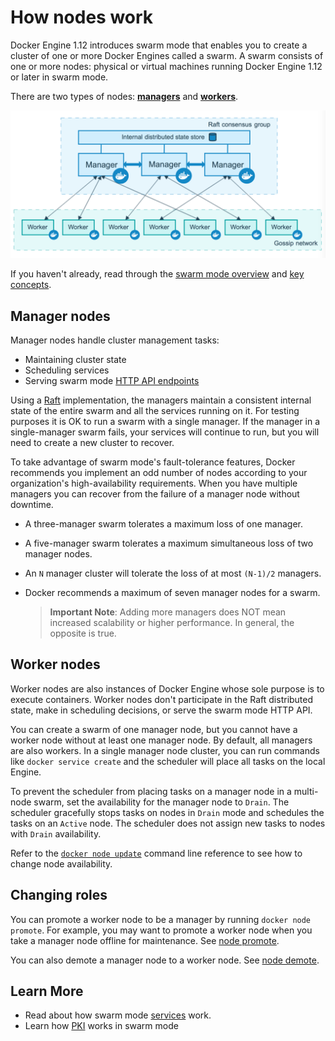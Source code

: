<!--[metadata]>
+++
aliases = [
"/engine/swarm/how-swarm-mode-works/"
]
title = "How nodes work"
description = "How swarm nodes work"
keywords = ["docker, container, cluster, swarm mode, node"]
[menu.main]
identifier="how-nodes-work"
parent="how-swarm-works"
weight="3"
+++
<![end-metadata]-->

# How nodes work

Docker Engine 1.12 introduces swarm mode that enables you to create a
cluster of one or more Docker Engines called a swarm. A swarm consists
of one or more nodes: physical or virtual machines running Docker
Engine 1.12 or later in swarm mode.

There are two types of nodes: [**managers**](#manager-nodes) and
[**workers**](#worker-nodes).

![Swarm mode cluster](../images/swarm-diagram.png)

If you haven't already, read through the [swarm mode overview](../index.md) and [key concepts](../key-concepts.md).

## Manager nodes

Manager nodes handle cluster management tasks:

* Maintaining cluster state
* Scheduling services
* Serving swarm mode [HTTP API endpoints](../../reference/api/index.md)

Using a [Raft](https://raft.github.io/raft.pdf) implementation, the managers
maintain a consistent internal state of the entire swarm and all the services
running on it. For testing purposes it is OK to run a swarm with a single
manager. If the manager in a single-manager swarm fails, your services will
continue to run, but you will need to create a new cluster to recover.

To take advantage of swarm mode's fault-tolerance features, Docker recommends
you implement an odd number of nodes according to your organization's
high-availability requirements. When you have multiple managers you can recover
from the failure of a manager node without downtime.

* A three-manager swarm tolerates a maximum loss of one manager.
* A five-manager swarm tolerates a maximum simultaneous loss of two
manager nodes.
* An `N` manager cluster will tolerate the loss of at most
`(N-1)/2` managers.
* Docker recommends a maximum of seven manager nodes for a swarm.

    >**Important Note**: Adding more managers does NOT mean increased
    scalability or higher performance. In general, the opposite is true.

## Worker nodes

Worker nodes are also instances of Docker Engine whose sole purpose is to
execute containers. Worker nodes don't participate in the Raft distributed
state, make in scheduling decisions, or serve the swarm mode HTTP API.

You can create a swarm of one manager node, but you cannot have a worker node
without at least one manager node. By default, all managers are also workers.
In a single manager node cluster, you can run commands like `docker service
create` and the scheduler will place all tasks on the local Engine.

To prevent the scheduler from placing tasks on a manager node in a multi-node
swarm, set the availability for the manager node to `Drain`. The scheduler
gracefully stops tasks on nodes in `Drain` mode and schedules the tasks on an
`Active` node. The scheduler does not assign new tasks to nodes with `Drain`
availability.

Refer to the [`docker node update`](../../reference/commandline/node_update.md)
command line reference to see how to change node availability.

## Changing roles

You can promote a worker node to be a manager by running `docker node promote`.
For example, you may want to promote a worker node when you
take a manager node offline for maintenance. See [node promote](../../reference/commandline/node_promote.md).

You can also demote a manager node to a worker node. See
[node demote](../../reference/commandline/node_demote.md).


## Learn More

* Read about how swarm mode [services](services.md) work.
* Learn how [PKI](pki.md) works in swarm mode
